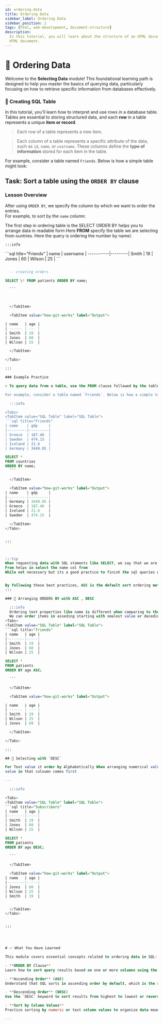 ```yaml
---
id: ordering-data
title: Ordering Data
sidebar_label: Ordering Data
sidebar_position: 2
tags: [html, web-development, document-structure]
description:
  In this tutorial, you will learn about the structure of an HTML document and how to create a basic
  HTML document.
---
```


# 📗 Ordering Data

Welcome to the **Selecting Data** module! This foundational learning path is designed to help you
master the basics of querying data, particularly focusing on how to retrieve specific information
from databases effectively.

### 📘 Creating SQL Table

In this tutorial, you'll learn how to interpret and use rows in a database table. Tables are
essential to storing structured data, and each **row** in a table represents a unique **item or
record**.

> Each row of a table represents a new item.

> Each column of a table represents a specific attribute of the data, such as `id`, `name`, or
> `username`. These columns define the **type of information** stored for each item in the table.

For example, consider a table named `Friends`. Below is how a simple table might look:

## Task: Sort a table using the `ORDER BY` clause

### Lesson Overview

After using `ORDER BY`, we specify the column by which we want to order the entries.  
For example, to sort by the `name` column:

The first step in ordering table is the SELECT ORDER BY helps you to arrange data in readable form
Here **FROM** specify the table we are selecting from ountries. Here the query is ordering the
number by name/.

    :::info

<Tabs>
  <TabItem value="SQL Table" label="SQL Table">
```sql title="Friends"
| name    | username |
-----------|---------|
 Smith     | 19      |
 Jones     | 60      |
 Wilson    | 25      |
```
  </TabItem>

<TabItem value="SQL Code" label="SQL Code">
  
  ```sql title="Creating SQL Tables & db. "

    -- creating orders

SELECT \* FROM patients ORDER BY name;

    ```



    </TabItem>

    <TabItem value="how-git-works" label="Output">

| name   | age |
| ------ | --- |
| Smith  | 19  |
| Jones  | 60  |
| Wilson | 25  |

    </TabItem>

</Tabs>

:::

### Example Practice

> To query data from a table, use the FROM clause followed by the table's name.

For example, consider a table named `Friends`. Below is how a simple table might look:

    :::info

<Tabs>
  <TabItem value="SQL Table" label="SQL Table">
```sql title="Friends"
| name    | gdp     |
|---------|---------|
| Greece  | 187.46  |
| Sweden  | 474.15  |
| Iceland | 21.6    |
| Germany | 3449.05 |

````
  </TabItem>

<TabItem value="SQL Code" label="SQL Code">

  ```sql title="Creating SQL Tables. "
SELECT *
FROM countries
ORDER BY name;
    ```

    </TabItem>

    <TabItem value="how-git-works" label="Output">
| name    | gdp     |
|---------|---------|
| Germany | 3449.05 |
| Greece  | 187.46  |
| Iceland | 21.6    |
| Sweden  | 474.15  |

    </TabItem>
</Tabs>


:::



:::tip
 When requesting data with SQL staments like SELECT, we say that we are making a query.
From helps in select the name col from
While not necessary but its a good practice to finish the sql queries with;


By following these best practices, ASC is the default sort ordering method followed.
:::

### 🔄 Arranging ORDERS BY with ASC , DESC

    :::info
    Ordering text properties like name is different when comparing to the age
    We can order items in asseding starting with smalest value or deceding.
<Tabs>
  <TabItem value="SQL Table" label="SQL Table">
```sql title="friends"
| name   | age |
|--------|-----|
| Smith  | 19  |
| Jones  | 60  |
| Wilson | 25  |

````

  </TabItem>

<TabItem value="SQL Code" label="SQL Code">
  
  ```sql title="Creating SQL Tables. "
SELECT *
FROM patients
ORDER BY age ASC;

    ```

    </TabItem>

    <TabItem value="how-git-works" label="Output">

| name   | age |
| ------ | --- |
| Smith  | 19  |
| Wilson | 25  |
| Jones  | 60  |

    </TabItem>

</Tabs>

:::

## 🧹 Selecting with `DESC`

For Text value it order by Alphabetically When arranging numerical value the item with smallest
value in that coloumn comes first

---

    :::info

<Tabs>
  <TabItem value="SQL Table" label="SQL Table">
```sql title="Subscribers"
| name   | age |
|--------|-----|
| Smith  | 19  |
| Jones  | 60  |
| Wilson | 25  |

````
  </TabItem>

<TabItem value="SQL Code" label="SQL Code">

  ```sql title="Creating SQL Tables. "
SELECT *
FROM patients
ORDER BY age DESC;

    ```

    </TabItem>

    <TabItem value="how-git-works" label="Output">
| name   | age |
|--------|-----|
| Jones  | 60  |
| Wilson | 25  |
| Smith  | 19  |


    </TabItem>
</Tabs>


:::




# ✅ What You Have Learned

This module covers essential concepts related to ordering data in SQL:

- **ORDER BY Clause**
Learn how to sort query results based on one or more columns using the `ORDER BY` keyword.

- **Ascending Order** (ASC)
Understand that SQL sorts in ascending order by default, which is the same as explicitly using `ASC`.

- **Descending Order** (DESC)
Use the `DESC` keyword to sort results from highest to lowest or reverse alphabetical order.

- **Sort by Column Values**
Practice sorting by numeric or text column values to organize data meaningfully.

---
````
